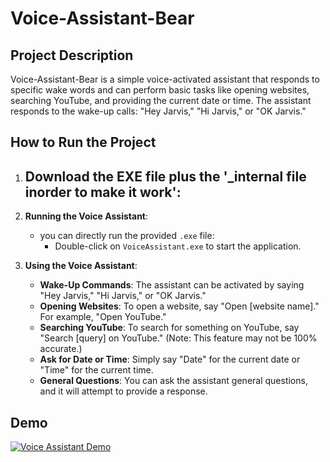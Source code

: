 # Voice-Assistant-Bear

## Project Description
Voice-Assistant-Bear is a simple voice-activated assistant that responds to specific wake words and can perform basic tasks like opening websites, searching YouTube, and providing the current date or time. The assistant responds to the wake-up calls: "Hey Jarvis," "Hi Jarvis," or "OK Jarvis."

## How to Run the Project

1. **Download the EXE file plus the '_internal file inorder to make it work'**:
   - 

2. **Running the Voice Assistant**:
   - you can directly run the provided `.exe` file:
     - Double-click on `VoiceAssistant.exe` to start the application.

3. **Using the Voice Assistant**:
   - **Wake-Up Commands**: The assistant can be activated by saying "Hey Jarvis," "Hi Jarvis," or "OK Jarvis."
   - **Opening Websites**: To open a website, say "Open [website name]." For example, "Open YouTube."
   - **Searching YouTube**: To search for something on YouTube, say "Search [query] on YouTube." (Note: This feature may not be 100% accurate.)
   - **Ask for Date or Time**: Simply say "Date" for the current date or "Time" for the current time.
   - **General Questions**: You can ask the assistant general questions, and it will attempt to provide a response.

## Demo

[![Voice Assistant Demo](demo.gif)](https://www.youtube.com/watch?v=8zwemoZBC14)
